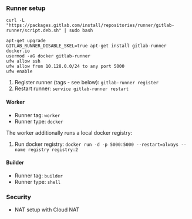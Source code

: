 ### Runner setup


```
curl -L "https://packages.gitlab.com/install/repositories/runner/gitlab-runner/script.deb.sh" | sudo bash

apt-get upgrade
GITLAB_RUNNER_DISABLE_SKEL=true apt-get install gitlab-runner docker.io
usermod -aG docker gitlab-runner
ufw allow ssh
ufw allow from 10.128.0.0/24 to any port 5000
ufw enable
```

1. Register runner (tags - see below): `gitlab-runner register`
1. Restart runner: `service gitlab-runner restart`

#### Worker

* Runner tag: `worker`
* Runner type: `docker`

The worker additionally runs a local docker registry:

1. Run docker registry: `docker run -d -p 5000:5000 --restart=always --name registry registry:2`

#### Builder

* Runner tag: `builder`
* Runner type: `shell`


### Security

* NAT setup with Cloud NAT
